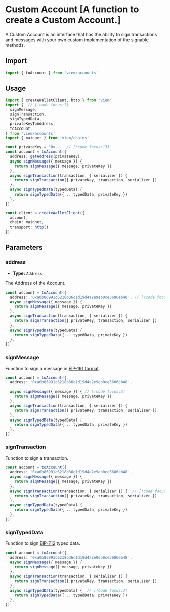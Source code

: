 # Custom Account [A function to create a Custom Account.]

A Custom Account is an interface that has the ability to sign transactions and messages with your own custom implementation of the signable methods.

## Import

```ts
import { toAccount } from 'viem/accounts'
```

## Usage

```ts
import { createWalletClient, http } from 'viem'
import {  // [!code focus:7]
  signMessage, 
  signTransaction, 
  signTypedData, 
  privateKeyToAddress,
  toAccount 
} from 'viem/accounts'
import { mainnet } from 'viem/chains'

const privateKey = '0x...' // [!code focus:13]
const account = toAccount({
  address: getAddress(privateKey),
  async signMessage({ message }) {
    return signMessage({ message, privateKey })
  },
  async signTransaction(transaction, { serializer }) {
    return signTransaction({ privateKey, transaction, serializer })
  },
  async signTypedData(typedData) {
    return signTypedData({ ...typedData, privateKey })
  },
})

const client = createWalletClient({
  account,
  chain: mainnet,
  transport: http()
})
```

## Parameters

### address

- **Type:** `Address`

The Address of the Account.

```ts
const account = toAccount({
  address: '0xa0b86991c6218b36c1d19d4a2e9eb0ce3606eb48', // [!code focus]
  async signMessage({ message }) {
    return signMessage({ message, privateKey })
  },
  async signTransaction(transaction, { serializer }) {
    return signTransaction({ privateKey, transaction, serializer })
  },
  async signTypedData(typedData) {
    return signTypedData({ ...typedData, privateKey })
  },
})
```

### signMessage

Function to sign a message in [EIP-191 format](https://eips.ethereum.org/EIPS/eip-191).

```ts
const account = toAccount({
  address: '0xa0b86991c6218b36c1d19d4a2e9eb0ce3606eb48',

  async signMessage({ message }) { // [!code focus:3]
    return signMessage({ message, privateKey })
  },
  async signTransaction(transaction, { serializer }) {
    return signTransaction({ privateKey, transaction, serializer })
  },
  async signTypedData(typedData) {
    return signTypedData({ ...typedData, privateKey })
  },
})
```

### signTransaction

Function to sign a transaction.

```ts
const account = toAccount({
  address: '0xa0b86991c6218b36c1d19d4a2e9eb0ce3606eb48',
  async signMessage({ message }) {
    return signMessage({ message, privateKey })
  },
  async signTransaction(transaction, { serializer }) {  // [!code focus:3]
    return signTransaction({ privateKey, transaction, serializer })
  },
  async signTypedData(typedData) {
    return signTypedData({ ...typedData, privateKey })
  },
})
```

### signTypedData

Function to sign [EIP-712](https://eips.ethereum.org/EIPS/eip-712) typed data.

```ts
const account = toAccount({
  address: '0xa0b86991c6218b36c1d19d4a2e9eb0ce3606eb48',
  async signMessage({ message }) {
    return signMessage({ message, privateKey })
  },
  async signTransaction(transaction, { serializer }) {
    return signTransaction({ privateKey, transaction, serializer })
  },
  async signTypedData(typedData) {  // [!code focus:3]
    return signTypedData({ ...typedData, privateKey })
  },
})
```
